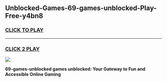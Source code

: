 
## Unblocked-Games-69-games-unblocked-Play-Free-y4bn8
<h3>
<a href="https://premium76.site?title=69-games-unblocked&ref=09A">CLICK TO PLAY</a></h3>
<hr>

<h3>
<a href="https://premium76.site?title=69-games-unblocked&ref=09A">CLICK 2 PLAY</a>
  
</h3>

<a href="https://premium76.site?title=69-games-unblocked&ref=09A"><img src="https://clearcache.store/games.png"></a>


**69-games-unblocked games unblocked: Your Gateway to Fun and Accessible Online Gaming**
